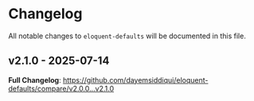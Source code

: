 # Changelog

All notable changes to `eloquent-defaults` will be documented in this file.

## v2.1.0 - 2025-07-14

**Full Changelog**: https://github.com/dayemsiddiqui/eloquent-defaults/compare/v2.0.0...v2.1.0
